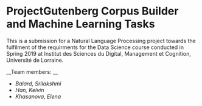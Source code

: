 # ProjectGutenberg Corpus Builder and Machine Learning Tasks
This is a submission for a Natural Language Processing project towards the fulfilment of the requirments for the Data Science course conducted in Spring 2019 at Institut des Sciences du Digital, Management et Cognition, Université de Lorraine. 

__Team members: __

* _Balard, Srilakshmi_
* _Han, Kelvin_
* _Khasanova, Elena_ 